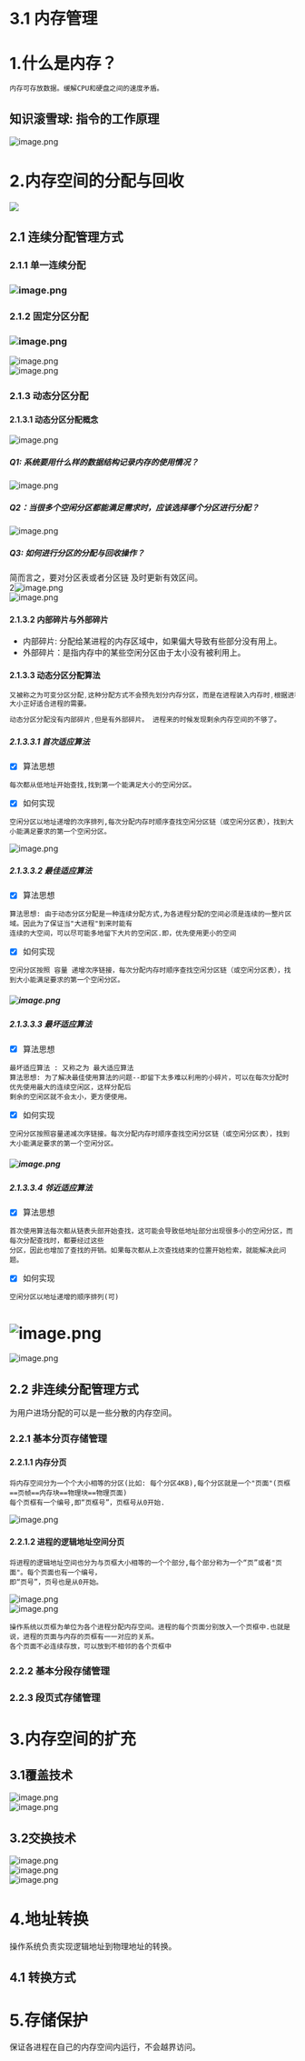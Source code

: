 # 3.1 内存管理

<a name="ltKSo"></a>
# 1.什么是内存？
```java
内存可存放数据。缓解CPU和硬盘之间的速度矛盾。
```
<a name="s16Ow"></a>
## 知识滚雪球: 指令的工作原理
![image.png](https://cdn.nlark.com/yuque/0/2020/png/177460/1591112314576-c5cd901d-52b2-47a0-88f3-5b5aa63252cc.png#align=left&display=inline&height=375&margin=%5Bobject%20Object%5D&name=image.png&originHeight=750&originWidth=1334&size=723220&status=done&style=none&width=667)
<a name="SxGz8"></a>
# 2.内存空间的分配与回收
![](https://cdn.nlark.com/yuque/0/2020/svg/177460/1592322651787-5abc7459-584f-429c-9692-aff7e29501b7.svg)<a name="qBX7O"></a>
## 2.1 连续分配管理方式
<a name="U6FvN"></a>
### 2.1.1 单一连续分配
<a name="ffNlm"></a>
### ![image.png](https://cdn.nlark.com/yuque/0/2020/png/177460/1591715143758-d5e6769e-c188-4ab4-ba85-4b85c8552c21.png#align=left&display=inline&height=375&margin=%5Bobject%20Object%5D&name=image.png&originHeight=750&originWidth=1334&size=553111&status=done&style=none&width=667)
<a name="0pyMi"></a>
### 2.1.2 固定分区分配
<a name="Fu5b5"></a>
### ![image.png](https://cdn.nlark.com/yuque/0/2020/png/177460/1591715154724-bc3bd971-7904-441b-a13d-efa666fcb3a1.png#align=left&display=inline&height=375&margin=%5Bobject%20Object%5D&name=image.png&originHeight=750&originWidth=1334&size=754604&status=done&style=none&width=667)
![image.png](https://cdn.nlark.com/yuque/0/2020/png/177460/1591715166982-4cc5a0ec-91db-4d2e-a63b-14f7abd17d3b.png#align=left&display=inline&height=375&margin=%5Bobject%20Object%5D&name=image.png&originHeight=750&originWidth=1334&size=704671&status=done&style=none&width=667)<br />![image.png](https://cdn.nlark.com/yuque/0/2020/png/177460/1591715178027-e4fef063-045c-4c21-abf3-b507af755985.png#align=left&display=inline&height=375&margin=%5Bobject%20Object%5D&name=image.png&originHeight=750&originWidth=1334&size=704671&status=done&style=none&width=667)
<a name="i811L"></a>
### 2.1.3 动态分区分配
<a name="95RLw"></a>
#### 2.1.3.1 动态分区分配概念
![image.png](https://cdn.nlark.com/yuque/0/2020/png/177460/1591715247284-f9f88a41-a233-4a30-9baa-95a00b52e8c5.png#align=left&display=inline&height=375&margin=%5Bobject%20Object%5D&name=image.png&originHeight=750&originWidth=1334&size=549884&status=done&style=none&width=667)
<a name="n0jmc"></a>
##### Q1: 系统要用什么样的数据结构记录内存的使用情况？
![image.png](https://cdn.nlark.com/yuque/0/2020/png/177460/1591715384347-4a2fbd31-843a-4fbf-ae4d-75ca561abc2b.png#align=left&display=inline&height=375&margin=%5Bobject%20Object%5D&name=image.png&originHeight=750&originWidth=1334&size=653229&status=done&style=none&width=667)
<a name="XytfZ"></a>
##### Q2：当很多个空闲分区都能满足需求时，应该选择哪个分区进行分配？
![image.png](https://cdn.nlark.com/yuque/0/2020/png/177460/1591715494684-4a3a394e-ca34-4b3e-87ca-718597ef249d.png#align=left&display=inline&height=375&margin=%5Bobject%20Object%5D&name=image.png&originHeight=750&originWidth=1334&size=562726&status=done&style=none&width=667)
<a name="TTdBr"></a>
##### Q3: 如何进行分区的分配与回收操作？
简而言之，要对分区表或者分区链 及时更新有效区间。<br />2![image.png](https://cdn.nlark.com/yuque/0/2020/png/177460/1591717209574-f30fc0f9-abc2-432c-adf5-c19303bd0624.png#align=left&display=inline&height=375&margin=%5Bobject%20Object%5D&name=image.png&originHeight=750&originWidth=1334&size=436209&status=done&style=none&width=667)<br />![image.png](https://cdn.nlark.com/yuque/0/2020/png/177460/1591717234973-6c56f422-dfef-4ac8-ba4c-d089b7f29cea.png#align=left&display=inline&height=375&margin=%5Bobject%20Object%5D&name=image.png&originHeight=750&originWidth=1334&size=610506&status=done&style=none&width=667)
<a name="LHDyX"></a>
#### 2.1.3.2 内部碎片与外部碎片

- 内部碎片: 分配给某进程的内存区域中，如果偏大导致有些部分没有用上。
- 外部碎片：是指内存中的某些空闲分区由于太小没有被利用上。
<a name="fEvvu"></a>
#### 2.1.3.3 动态分区分配算法
```java
又被称之为可变分区分配,这种分配方式不会预先划分内存分区，而是在进程装入内存时,根据进程的大小动态地建立分区,并使分区的
大小正好适合进程的需要。

动态分区分配没有内部碎片,但是有外部碎片。 进程来的时候发现剩余内存空间的不够了。
```
<a name="2tESU"></a>
##### 2.1.3.3.1 首次适应算法

- [x] 算法思想
```
每次都从低地址开始查找,找到第一个能满足大小的空闲分区。

```

- [x] 如何实现
```
空闲分区以地址递增的次序排列,每次分配内存时顺序查找空闲分区链（或空闲分区表），找到大小能满足要求的第一个空闲分区。
```
![image.png](https://cdn.nlark.com/yuque/0/2020/png/177460/1592234519945-3b7b3cab-9673-42e6-a744-a27c04dcae05.png#align=left&display=inline&height=375&margin=%5Bobject%20Object%5D&name=image.png&originHeight=750&originWidth=1334&size=522260&status=done&style=none&width=667)
<a name="aoGjT"></a>
##### 2.1.3.3.2 最佳适应算法

- [x] 算法思想
```
算法思想: 由于动态分区分配是一种连续分配方式,为各进程分配的空间必须是连续的一整片区域。因此为了保证当"大进程"到来时能有
连续的大空间，可以尽可能多地留下大片的空闲区.即，优先使用更小的空间

```

- [x] 如何实现
```
空闲分区按照 容量 递增次序链接，每次分配内存时顺序查找空闲分区链（或空闲分区表），找到大小能满足要求的第一个空闲分区。
```
<a name="g1lnT"></a>
##### ![image.png](https://cdn.nlark.com/yuque/0/2020/png/177460/1592234851422-c98d2bf2-4d30-4433-b6c8-3a18d7410295.png#align=left&display=inline&height=375&margin=%5Bobject%20Object%5D&name=image.png&originHeight=750&originWidth=1334&size=602103&status=done&style=none&width=667)
<a name="Ogav5"></a>
##### 2.1.3.3.3 最坏适应算法

- [x] 算法思想
```
最坏适应算法 : 又称之为 最大适应算法
算法思想: 为了解决最佳使用算法的问题--即留下太多难以利用的小碎片，可以在每次分配时优先使用最大的连续空闲区，这样分配后
剩余的空闲区就不会太小，更方便使用。

```

- [x] 如何实现
```
空闲分区按照容量递减次序链接。每次分配内存时顺序查找空闲分区链（或空闲分区表），找到大小能满足要求的第一个空闲分区。
```
<a name="JqIfw"></a>
##### ![image.png](https://cdn.nlark.com/yuque/0/2020/png/177460/1592235136204-3aed0df7-baca-45cc-b105-c3065e9c7761.png#align=left&display=inline&height=375&margin=%5Bobject%20Object%5D&name=image.png&originHeight=750&originWidth=1334&size=684775&status=done&style=none&width=667)
<a name="wj41Y"></a>
##### 2.1.3.3.4 邻近适应算法

- [x] 算法思想
```
首次使用算法每次都从链表头部开始查找，这可能会导致低地址部分出现很多小的空闲分区，而每次分配查找时，都要经过这些
分区，因此也增加了查找的开销。如果每次都从上次查找结束的位置开始检索，就能解决此问题。
```

- [x] 如何实现
```
空闲分区以地址递增的顺序排列(可)
```
<a name="u85jh"></a>
# ![image.png](https://cdn.nlark.com/yuque/0/2020/png/177460/1592322658228-5109f2bf-baff-46b1-b598-10e3aeb53128.png#align=left&display=inline&height=375&margin=%5Bobject%20Object%5D&name=image.png&originHeight=750&originWidth=1334&size=783824&status=done&style=none&width=667)
![image.png](https://cdn.nlark.com/yuque/0/2020/png/177460/1592322668637-034ea77d-9106-474f-9fdf-8151bf8f7c0a.png#align=left&display=inline&height=375&margin=%5Bobject%20Object%5D&name=image.png&originHeight=750&originWidth=1334&size=779376&status=done&style=none&width=667)
<a name="taer6"></a>
## 2.2 非连续分配管理方式
为用户进场分配的可以是一些分散的内存空间。
<a name="yjg9i"></a>
### 2.2.1 基本分页存储管理
<a name="HPB87"></a>
#### 2.2.1.1 内存分页
```
将内存空间分为一个个大小相等的分区(比如: 每个分区4KB),每个分区就是一个"页面"(页框==页帧==内存块==物理块==物理页面)
每个页框有一个编号,即“页框号”，页框号从0开始.
```
![image.png](https://cdn.nlark.com/yuque/0/2020/png/177460/1592323797584-772f54bb-9b79-42e2-baef-5bd2cd0b39c5.png#align=left&display=inline&height=375&margin=%5Bobject%20Object%5D&name=image.png&originHeight=750&originWidth=1334&size=409076&status=done&style=none&width=667)
<a name="GGn0n"></a>
#### 2.2.1.2 进程的逻辑地址空间分页
```
将进程的逻辑地址空间也分为与页框大小相等的一个个部分,每个部分称为一个“页”或者"页面"。每个页面也有一个编号，
即“页号”，页号也是从0开始。
```
![image.png](https://cdn.nlark.com/yuque/0/2020/png/177460/1592323821418-3b5e591e-2762-438b-a1ec-928ddc9740a6.png#align=left&display=inline&height=375&margin=%5Bobject%20Object%5D&name=image.png&originHeight=750&originWidth=1334&size=637737&status=done&style=none&width=667)<br />![image.png](https://cdn.nlark.com/yuque/0/2020/png/177460/1592324208574-e58e539a-9aa9-4d99-8af9-d5289d3c46f1.png#align=left&display=inline&height=375&margin=%5Bobject%20Object%5D&name=image.png&originHeight=750&originWidth=1334&size=831776&status=done&style=none&width=667)
```
操作系统以页框为单位为各个进程分配内存空间。进程的每个页面分别放入一个页框中.也就是说，进程的页面与内存的页框有一一对应的关系。
各个页面不必连续存放，可以放到不相邻的各个页框中
```
<a name="rqZHk"></a>
### 2.2.2 基本分段存储管理
<a name="7nYo9"></a>
### 2.2.3 段页式存储管理
<a name="lWEtk"></a>
# 3.内存空间的扩充
<a name="HtJSH"></a>
## 3.1覆盖技术
![image.png](https://cdn.nlark.com/yuque/0/2020/png/177460/1591226222230-23f8a0ac-9c2a-4eda-967c-afab1928e620.png#align=left&display=inline&height=375&margin=%5Bobject%20Object%5D&name=image.png&originHeight=750&originWidth=1334&size=747458&status=done&style=none&width=667)<br />![image.png](https://cdn.nlark.com/yuque/0/2020/png/177460/1591226231846-0be23e71-958c-4cf4-94a4-6cfb1d4eee70.png#align=left&display=inline&height=375&margin=%5Bobject%20Object%5D&name=image.png&originHeight=750&originWidth=1334&size=626469&status=done&style=none&width=667)
<a name="U8GD9"></a>
## 3.2交换技术
![image.png](https://cdn.nlark.com/yuque/0/2020/png/177460/1591226828121-dd07a280-1793-4dae-97a1-e88b42f41162.png#align=left&display=inline&height=375&margin=%5Bobject%20Object%5D&name=image.png&originHeight=750&originWidth=1334&size=516316&status=done&style=none&width=667)<br />![image.png](https://cdn.nlark.com/yuque/0/2020/png/177460/1591714014784-519330f1-d949-4e05-bfc2-d00611ace095.png#align=left&display=inline&height=375&margin=%5Bobject%20Object%5D&name=image.png&originHeight=750&originWidth=1334&size=905982&status=done&style=none&width=667)<br />![image.png](https://cdn.nlark.com/yuque/0/2020/png/177460/1591226839162-dd48021c-8468-4915-aaa7-b70ead5fc32b.png#align=left&display=inline&height=375&margin=%5Bobject%20Object%5D&name=image.png&originHeight=750&originWidth=1334&size=614894&status=done&style=none&width=667)<br />

<a name="HxbHS"></a>
# 4.地址转换
操作系统负责实现逻辑地址到物理地址的转换。
<a name="jr4c1"></a>
## 4.1 转换方式
<a name="wamoY"></a>
# 5.存储保护
保证各进程在自己的内存空间内运行，不会越界访问。<br />
<br />

